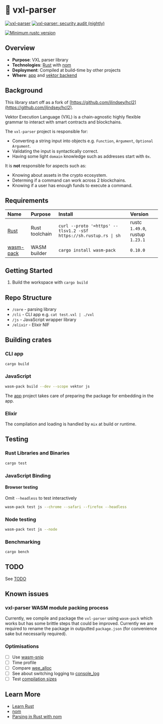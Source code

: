 # 🦔 vxl-parser

[![vxl-parser](https://github.com/vektor-finance/vxl-parser/actions/workflows/build.yml/badge.svg)](https://github.com/vektor-finance/vxl-parser/actions/workflows/build.yml)
[![vxl-parser: security audit (nightly)](https://github.com/vektor-finance/vxl-parser/actions/workflows/security-audit-nightly.yml/badge.svg)](https://github.com/vektor-finance/vxl-parser/actions/workflows/security-audit-nightly.yml)

[![Minimum rustc version](https://img.shields.io/badge/rustc-1.49.0+-lightgray.svg)](#rust-version-requirements)

## Overview

- **Purpose**: VXL parser library
- **Technologies**: [Rust](https://www.rust-lang.org/) with [nom](https://github.com/Geal/nom)
- **Deployment**: Compiled at build-time by other projects
- **Where**: [app](https://github.com/vektor-finance/app) and [vektor backend](https://github.com/vektor-finance/vektor)

## Background

This library start off as a fork of [https://github.com/jlindsey/hcl2](https://github.com/jlindsey/hcl2).

Vektor Execution Language (VXL) is a chain-agnostic highly flexible grammar to interact with smart contracts and blockchains.

The `vxl-parser` project is responsible for:

- Converting a string input into objects e.g. `Function`, `Argument`, `Optional Argument`.
- Validating the input is syntactically correct.
- Having some light `domain` knowledge such as addresses start with `0x`.

It is **not** responsible for aspects such as:

- Knowing about assets in the crypto ecosystem.
- Determing if a command can work across 2 blockchains.
- Knowing if a user has enough funds to execute a command.

## Requirements

| Name                                               | Purpose        | Install                                                           | Version                         |
| :------------------------------------------------- | :------------- | :---------------------------------------------------------------- | :------------------------------ |
| [Rust](https://www.rust-lang.org/tools/install)    | Rust toolchain | `curl --proto '=https' --tlsv1.2 -sSf https://sh.rustup.rs \| sh` | rustc `1.49.0`, rustup `1.23.1` |
| [wasm-pack](https://github.com/rustwasm/wasm-pack) | WASM builder   | `cargo install wasm-pack`                                         | `0.10.0`                        |

## Getting Started

1. Build the workspace with `cargo build`

## Repo Structure

- `/core` - parsing library
- `/cli` - CLI app e.g. `cat test.vxl | ./vxl`
- `/js` - JavaScript wrapper library
- `/elixir` - Elixir NIF

## Building crates

### CLI app

```bash
cargo build
```

### JavaScript

```bash
wasm-pack build --dev --scope vektor js
```

The [app](https://github.com/vektor-finance/app) project takes care of preparing the package for embedding in the app.

### Elixir

The compilation and loading is handled by `mix` at build or runtime.

## Testing

### Rust Libraries and Binaries

```bash
cargo test
```

### JavaScript Binding

#### Browser testing

Omit `--headless` to test interactively

```bash
wasm-pack test js --chrome --safari --firefox --headless
```

### Node testing

```bash
wasm-pack test js --node
```

### Benchmarking

```bash
cargo bench
```

## TODO

See [TODO](TODO.md)

## Known issues

### vxl-parser WASM module packing process

Currently, we compile and package the `vxl-parser` using `wasm-pack` which works but has some brittle steps that could be improved. Currently we are required to rename the package in outputted `package.json` (for convenience sake but necessarily required).

### Optimisations

- [ ] Use [wasm-snip](https://rustwasm.github.io/book/reference/code-size.html#use-the-wasm-snip-tool)
- [ ] Time profile
- [ ] Compare [wee_alloc](https://github.com/rustwasm/wee_alloc)
- [ ] See about switching logging to [console_log](https://github.com/iamcodemaker/console_log)
- [ ] Test [compilation sizes](https://rustwasm.github.io/book/reference/code-size.html#optimizing-builds-for-code-size)

## Learn More

- [Learn Rust](https://www.rust-lang.org/learn)
- [nom](https://github.com/Geal/nom)
- [Parsing in Rust with nom](https://blog.logrocket.com/parsing-in-rust-with-nom/)
